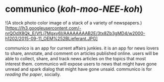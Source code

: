 # communico (_koh-moo-NEE-koh_)

!(A stock photo color image of a stack of a variety of newspapers.)[https://lh3.googleusercontent.com/-nrQOdX8Qk_E/VfLj7Mgxy6I/AAAAAAAAB2E/3tx8Zb3gMD4/w2000-h1202/2015-09-11_OEM%252BLieferant.JPG]

communico is an app for current affairs junkies. it is an app for news lovers to share, annotate, and comment on articles published online. users will be able to collect, share, and track news articles on the topics that most interest them. communico will expose users to news that might have gone unread and spark dialog that might have gone unsaid. communico is for _reading the paper_, socially.
